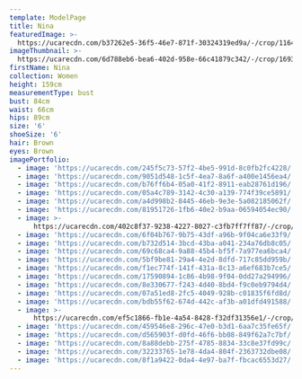 ```yaml
---
template: ModelPage
title: Nina
featuredImage: >-
  https://ucarecdn.com/b37262e5-36f5-46e7-871f-30324319ed9a/-/crop/1164x565/84,0/-/preview/
imageThumbnail: >-
  https://ucarecdn.com/6d788eb6-bea6-402d-958e-66c41879c342/-/crop/1693x2202/183,45/-/preview/
firstName: Nina
collection: Women
height: 159cm
measurementType: bust
bust: 84cm
waist: 66cm
hips: 89cm
size: '6'
shoeSize: '6'
hair: Brown
eyes: Brown
imagePortfolio:
  - image: 'https://ucarecdn.com/245f5c73-57f2-4be5-991d-8c0fb2fc4228/'
  - image: 'https://ucarecdn.com/9051d548-1c5f-4ea7-8a6f-a400e1456ea4/'
  - image: 'https://ucarecdn.com/b76ff6b4-05a0-41f2-8911-eab28761d196/'
  - image: 'https://ucarecdn.com/05a4c789-3142-4c30-a139-774f39ce5891/'
  - image: 'https://ucarecdn.com/a4d998b2-8445-46eb-9e3e-5a082185062f/'
  - image: 'https://ucarecdn.com/81951726-1fb6-40e2-b9aa-06594054ec90/'
  - image: >-
      https://ucarecdn.com/402c8f37-9238-4227-8027-c3fb7ff7ff87/-/crop/664x927/120,0/-/preview/
  - image: 'https://ucarecdn.com/6f04b767-9b75-43df-a96b-9f04ca6e33f9/'
  - image: 'https://ucarecdn.com/b732d514-3bcd-43ba-a041-234a76db8c05/'
  - image: 'https://ucarecdn.com/69c68ca4-9a88-45b4-bf5f-7a977ea6bca4/'
  - image: 'https://ucarecdn.com/5bf9be81-29a4-4e2d-8dfd-717c85dd959b/'
  - image: 'https://ucarecdn.com/f1ec774f-141f-431a-8c13-a6ef683b7ce5/'
  - image: 'https://ucarecdn.com/17590894-1c86-4b98-9f04-0dd27a294996/'
  - image: 'https://ucarecdn.com/8e330677-f243-4d40-8bd4-f9c0eb9794d4/'
  - image: 'https://ucarecdn.com/07a51ed8-2fc5-4049-928b-c01835f6fd8d/'
  - image: 'https://ucarecdn.com/bdb55f62-674d-442c-af3b-a01dfd491588/'
  - image: >-
      https://ucarecdn.com/ef5c1866-fb1e-4a54-8428-f32df31356e1/-/crop/1425x1704/0,308/-/preview/
  - image: 'https://ucarecdn.com/459546e8-296c-47e0-b3d1-6aa7c35fe65f/'
  - image: 'https://ucarecdn.com/d565903f-d0fd-46f6-bb08-849f62a7c7bf/'
  - image: 'https://ucarecdn.com/8a88debb-275f-4785-8834-33c8e37fd99c/'
  - image: 'https://ucarecdn.com/32233765-1e78-4da4-804f-2363732dbe08/'
  - image: 'https://ucarecdn.com/8f1a9422-0da4-4e97-ba7f-fbcac6553d27/'
---
```


